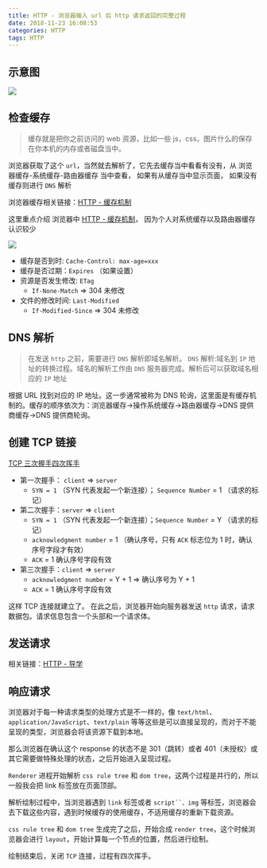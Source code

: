 ```yaml
---
title: HTTP - 浏览器输入 url 后 http 请求返回的完整过程
date: 2018-11-23 16:08:53
categories: HTTP
tags: HTTP
---
```


## 示意图

![](https://user-gold-cdn.xitu.io/2018/11/20/167306e21f25ced5?w=1234&h=443&f=png&s=181984)

## 检查缓存

> 缓存就是把你之前访问的 web 资源，比如一些 js，css，图片什么的保存在你本机的内存或者磁盘当中。

浏览器获取了这个 `url`，当然就去解析了，它先去缓存当中看看有没有，从 浏览器缓存-系统缓存-路由器缓存 当中查看，
如果有从缓存当中显示页面， 如果没有缓存则进行 `DNS` 解析

浏览器缓存相关链接：[HTTP - 缓存机制](https://gershonv.github.io/2018/11/23/http-cache/)

这里重点介绍 浏览器中 [HTTP - 缓存机制](https://gershonv.github.io/2018/11/23/http-cache/)， 因为个人对系统缓存以及路由器缓存认识较少

![](https://user-gold-cdn.xitu.io/2018/8/13/16531214dfa218be?imageView2/0/w/1280/h/960/format/webp/ignore-error/1)

- 缓存是否到时: `Cache-Control: max-age=xxx`
- 缓存是否过期：`Expires` （如果设置）
- 资源是否发生修改: `ETag`
  - `If-None-Match` => 304 未修改
- 文件的修改时间: `Last-Modified`
  - `If-Modified-Since` => 304 未修改

## DNS 解析

> 在发送 `http` 之前，需要进行 `DNS` 解析即域名解析。
> `DNS` 解析:域名到 `IP` 地址的转换过程。域名的解析工作由 `DNS` 服务器完成。解析后可以获取域名相应的 `IP` 地址

根据 URL 找到对应的 IP 地址。这一步通常被称为 DNS 轮询，这里面是有缓存机制的。缓存的顺序依次为：浏览器缓存->操作系统缓存->路由器缓存->DNS 提供商缓存->DNS 提供商轮询。

## 创建 TCP 链接

[TCP 三次握手四次挥手](https://gershonv.github.io/2018/11/21/http-TCP/)

- 第一次握手： `client` => `server`
  - `SYN = 1` （SYN 代表发起一个新连接）； `Sequence Number` = 1 （请求的标记）
- 第二次握手：`server` => `client`
  - `SYN = 1` （SYN 代表发起一个新连接）；`Sequence Number` = Y （请求的标记）
  - `acknowledgment number` = 1 （确认序号，只有 `ACK` 标志位为 1 时，确认序号字段才有效）
  - `ACK` = 1 确认序号字段有效
- 第三次握手：`client` => `server`
  - `acknowledgment number` = Y + 1 => 确认序号为 Y + 1
  - `ACK` = 1 确认序号字段有效

这样 TCP 连接就建立了。
在此之后，浏览器开始向服务器发送 `http` 请求，请求数据包。请求信息包含一个头部和一个请求体。

## 发送请求

相关链接：[HTTP - 导学](https://gershonv.github.io/2018/11/20/http-导学/)

## 响应请求

浏览器对于每一种请求类型的处理方式是不一样的，像 `text/html`、`application/JavaScript`、`text/plain` 等等这些是可以直接呈现的，而对于不能呈现的类型，浏览器会将该资源下载到本地。

那么浏览器在确认这个 response 的状态不是 301（跳转）或者 401（未授权）或其它需要做特殊处理的状态，之后开始进入呈现过程。

`Renderer` 进程开始解析 `css rule tree` 和 `dom tree`，这两个过程是并行的，所以一般我会把 link 标签放在页面顶部。

解析绘制过程中，当浏览器遇到 `link` 标签或者 ` script``、img ` 等标签，浏览器会去下载这些内容，遇到时候缓存的使用缓存，不适用缓存的重新下载资源。

`css rule tree` 和 `dom tree` 生成完了之后，开始合成 `render tree`，这个时候浏览器会进行 `layout`，开始计算每一个节点的位置，然后进行绘制。

绘制结束后，关闭 `TCP` 连接，过程有四次挥手。
